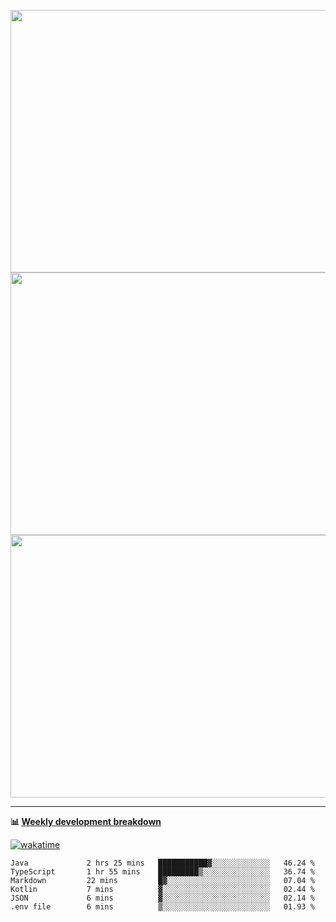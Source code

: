 <p float="left" align="middle"><img src="https://user-images.githubusercontent.com/56089155/195064669-12bd89bb-53c9-44b1-9fd8-993f93f585e1.png" width="600px" height="420px">
<img src="https://user-images.githubusercontent.com/56089155/195064706-c37aa3c8-f669-46c9-abba-1eadcbb910c5.png" width="600px" height="420px">
<img src="https://user-images.githubusercontent.com/56089155/195064753-0de674c7-4fc7-4831-a8a5-402e19cc77be.png" width="600px" height="420px"></p>

<hr />

**📊 [Weekly development breakdown](https://wakatime.com/@Ari24)**

[![wakatime](https://wakatime.com/badge/user/ca34c016-707f-4382-84cf-1823913a1423.svg)](https://wakatime.com/@ca34c016-707f-4382-84cf-1823913a1423)

<!--START_SECTION:waka-->

```text
Java             2 hrs 25 mins   ███████████▓░░░░░░░░░░░░░   46.24 %
TypeScript       1 hr 55 mins    █████████▒░░░░░░░░░░░░░░░   36.74 %
Markdown         22 mins         █▓░░░░░░░░░░░░░░░░░░░░░░░   07.04 %
Kotlin           7 mins          ▓░░░░░░░░░░░░░░░░░░░░░░░░   02.44 %
JSON             6 mins          ▓░░░░░░░░░░░░░░░░░░░░░░░░   02.14 %
.env file        6 mins          ▒░░░░░░░░░░░░░░░░░░░░░░░░   01.93 %
```

<!--END_SECTION:waka-->
